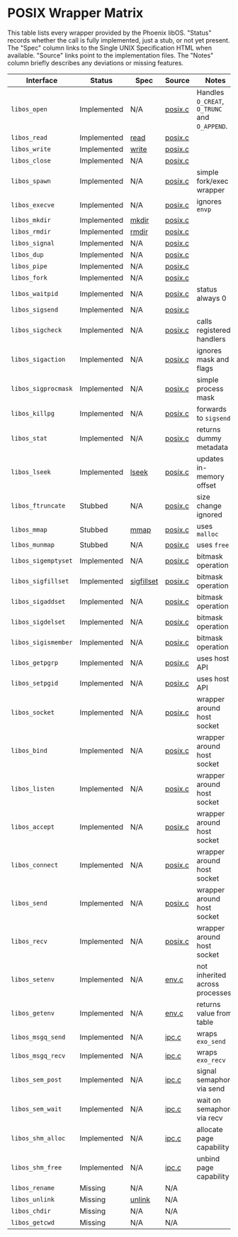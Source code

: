 # POSIX Wrapper Matrix

This table lists every wrapper provided by the Phoenix libOS. "Status" records whether the call is fully implemented, just a stub, or not yet present. The "Spec" column links to the Single UNIX Specification HTML when available. "Source" links point to the implementation files. The "Notes" column briefly describes any deviations or missing features.

| Interface | Status | Spec | Source | Notes |
|-----------|--------|------|--------|-------|
| `libos_open` | Implemented | N/A | [posix.c](../libos/posix.c) | Handles `O_CREAT`, `O_TRUNC` and `O_APPEND`. |
| `libos_read` | Implemented | [read](ben-books/susv4-2018/functions/read.html) | [posix.c](../libos/posix.c) | |
| `libos_write` | Implemented | [write](ben-books/susv4-2018/utilities/write.html) | [posix.c](../libos/posix.c) | |
| `libos_close` | Implemented | N/A | [posix.c](../libos/posix.c) | |
| `libos_spawn` | Implemented | N/A | [posix.c](../libos/posix.c) | simple fork/exec wrapper |
| `libos_execve` | Implemented | N/A | [posix.c](../libos/posix.c) | ignores `envp` |
| `libos_mkdir` | Implemented | [mkdir](ben-books/susv4-2018/utilities/mkdir.html) | [posix.c](../libos/posix.c) | |
| `libos_rmdir` | Implemented | [rmdir](ben-books/susv4-2018/utilities/rmdir.html) | [posix.c](../libos/posix.c) | |
| `libos_signal` | Implemented | N/A | [posix.c](../libos/posix.c) | |
| `libos_dup` | Implemented | N/A | [posix.c](../libos/posix.c) | |
| `libos_pipe` | Implemented | N/A | [posix.c](../libos/posix.c) | |
| `libos_fork` | Implemented | N/A | [posix.c](../libos/posix.c) | |
| `libos_waitpid` | Implemented | N/A | [posix.c](../libos/posix.c) | status always 0 |
| `libos_sigsend` | Implemented | N/A | [posix.c](../libos/posix.c) | |
| `libos_sigcheck` | Implemented | N/A | [posix.c](../libos/posix.c) | calls registered handlers |
| `libos_sigaction` | Implemented | N/A | [posix.c](../libos/posix.c) | ignores mask and flags |
| `libos_sigprocmask` | Implemented | N/A | [posix.c](../libos/posix.c) | simple process mask |
| `libos_killpg` | Implemented | N/A | [posix.c](../libos/posix.c) | forwards to `sigsend` |
| `libos_stat` | Implemented | N/A | [posix.c](../libos/posix.c) | returns dummy metadata |
| `libos_lseek` | Implemented | [lseek](ben-books/susv4-2018/functions/lseek.html) | [posix.c](../libos/posix.c) | updates in-memory offset |
| `libos_ftruncate` | Stubbed | N/A | [posix.c](../libos/posix.c) | size change ignored |
| `libos_mmap` | Stubbed | [mmap](ben-books/susv4-2018/functions/mmap.html) | [posix.c](../libos/posix.c) | uses `malloc` |
| `libos_munmap` | Stubbed | N/A | [posix.c](../libos/posix.c) | uses `free` |
| `libos_sigemptyset` | Implemented | N/A | [posix.c](../libos/posix.c) | bitmask operation |
| `libos_sigfillset` | Implemented | [sigfillset](ben-books/susv4-2018/functions/sigfillset.html) | [posix.c](../libos/posix.c) | bitmask operation |
| `libos_sigaddset` | Implemented | N/A | [posix.c](../libos/posix.c) | bitmask operation |
| `libos_sigdelset` | Implemented | N/A | [posix.c](../libos/posix.c) | bitmask operation |
| `libos_sigismember` | Implemented | N/A | [posix.c](../libos/posix.c) | bitmask operation |
| `libos_getpgrp` | Implemented | N/A | [posix.c](../libos/posix.c) | uses host API |
| `libos_setpgid` | Implemented | N/A | [posix.c](../libos/posix.c) | uses host API |
| `libos_socket` | Implemented | N/A | [posix.c](../libos/posix.c) | wrapper around host socket |
| `libos_bind` | Implemented | N/A | [posix.c](../libos/posix.c) | wrapper around host socket |
| `libos_listen` | Implemented | N/A | [posix.c](../libos/posix.c) | wrapper around host socket |
| `libos_accept` | Implemented | N/A | [posix.c](../libos/posix.c) | wrapper around host socket |
| `libos_connect` | Implemented | N/A | [posix.c](../libos/posix.c) | wrapper around host socket |
| `libos_send` | Implemented | N/A | [posix.c](../libos/posix.c) | wrapper around host socket |
| `libos_recv` | Implemented | N/A | [posix.c](../libos/posix.c) | wrapper around host socket |
| `libos_setenv` | Implemented | N/A | [env.c](../libos/env.c) | not inherited across processes |
| `libos_getenv` | Implemented | N/A | [env.c](../libos/env.c) | returns value from table |
| `libos_msgq_send` | Implemented | N/A | [ipc.c](../libos/ipc.c) | wraps `exo_send` |
| `libos_msgq_recv` | Implemented | N/A | [ipc.c](../libos/ipc.c) | wraps `exo_recv` |
| `libos_sem_post` | Implemented | N/A | [ipc.c](../libos/ipc.c) | signal semaphore via send |
| `libos_sem_wait` | Implemented | N/A | [ipc.c](../libos/ipc.c) | wait on semaphore via recv |
| `libos_shm_alloc` | Implemented | N/A | [ipc.c](../libos/ipc.c) | allocate page capability |
| `libos_shm_free` | Implemented | N/A | [ipc.c](../libos/ipc.c) | unbind page capability |
| `libos_rename` | Missing | N/A | N/A | |
| `libos_unlink` | Missing | [unlink](ben-books/susv4-2018/utilities/unlink.html) | N/A | |
| `libos_chdir` | Missing | N/A | N/A | |
| `libos_getcwd` | Missing | N/A | N/A | |

